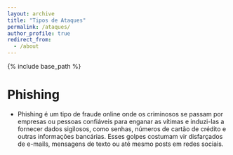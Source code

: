```yaml
---
layout: archive
title: "Tipos de Ataques"
permalink: /ataques/
author_profile: true
redirect_from:
  - /about
---
```


{% include base_path %}

Phishing
======
* Phishing é um tipo de fraude online onde os criminosos se passam por empresas ou pessoas confiáveis para enganar as vítimas e induzi-las a fornecer dados sigilosos, como senhas, números de cartão de crédito e outras informações bancárias. Esses golpes costumam vir disfarçados de e-mails, mensagens de texto ou até mesmo posts em redes sociais.